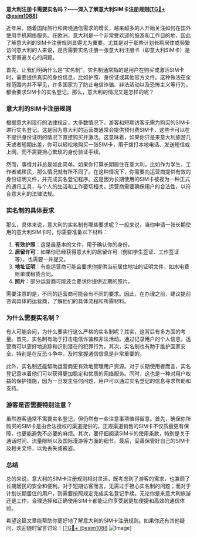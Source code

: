 **意大利注册卡需要实名吗？——深入了解意大利SIM卡注册规则[[TG💪+ @esim1088](https://t.me/s/esim1088)]**

近年来，随着国际旅行和跨境通信需求的增长，越来越多的人开始关注如何在国外使用手机网络服务。在欧洲，意大利是一个非常受欢迎的旅游和工作目的地，因此了解意大利的SIM卡注册规则显得尤为重要。尤其是对于那些计划长期居住或频繁访问意大利的人来说，是否需要实名注册一张意大利注册卡（即意大利SIM卡）是大家普遍关心的问题。

首先，让我们明确什么是“实名制”。实名制通常指的是用户在购买或激活SIM卡时，需要提供真实的身份信息，比如护照、身份证或其他官方文件。这种做法在全球范围内并不罕见，许多国家为了防止电信诈骗、非法活动以及恐怖主义等行为，都会要求SIM卡的实名登记。那么，意大利的情况又是怎样的呢？

### 意大利的SIM卡注册规则

根据意大利现行的法律规定，大多数情况下，游客和短期访客无需为购买的SIM卡进行实名登记。这是因为意大利的运营商通常会提供预付费SIM卡，这些卡可以在不提供身份证明的情况下直接购买并激活。这意味着，如果你只是来意大利旅游几天或者短期出差，你可以轻松地购买一张SIM卡，用于拨打本地电话、发送短信或上网，而不需要担心繁琐的身份验证手续。

然而，事情并非总是如此简单。如果你打算长期居住在意大利，比如作为学生、工作者或移民，那么情况就有所不同了。在这种情况下，你需要向运营商提供有效的身份证明文件，并完成实名登记程序。这是因为长期使用的SIM卡被视为一种正式的通讯工具，与个人的生活和工作密切相关。运营商需要确保用户的合法性，以符合意大利的法律法规。

### 实名制的具体要求

那么，具体来说，意大利的实名制有哪些要求呢？一般来说，当你申请一张长期使用的意大利SIM卡时，你需要准备以下材料：

1. **有效护照**：这是最基本的文件，用于确认你的身份。
2. **居留许可**：如果你已经获得意大利的居留许可（例如学生签证、工作签证等），也需要一并提交。
3. **地址证明**：有些运营商可能会要求你提供当前居住地址的证明文件，如水电费账单或租赁合同。
4. **照片**：部分运营商可能还会要求你提供近期的照片。

需要注意的是，不同的运营商可能会有不同的要求。因此，在办理之前，建议提前咨询具体的运营商，了解他们的具体流程和所需材料。

### 为什么需要实名制？

有人可能会问，为什么要实行这么严格的实名制呢？其实，这背后有多方面的考量。首先，实名制有助于打击电信诈骗和非法活动。通过记录用户的个人信息，运营商可以更好地追踪和识别潜在的犯罪行为。其次，实名制也有助于维护国家安全。特别是在反恐斗争中，及时掌握通信信息是非常重要的。

此外，实名制还能帮助运营商更有效地管理用户资源。对于长期使用者而言，实名登记意味着他们可以获得更加稳定和优质的网络服务。同时，这也是一种对用户权益的保护措施，因为一旦发生任何问题，用户可以通过实名登记的信息寻求帮助和支持。

### 游客是否需要特别注意？

虽然游客通常不需要实名登记，但仍然有一些注意事项值得留意。首先，确保你所购买的SIM卡是由合法授权的渠道提供的。正规渠道销售的SIM卡不仅质量更有保障，也更能避免不必要的麻烦。其次，要仔细阅读SIM卡的使用条款，特别是关于通话时间、流量限制以及国际漫游等方面的细节。最后，妥善保管好自己的SIM卡及相关文件，以免丢失或被盗。

### 总结

总的来说，意大利的SIM卡注册规则相对灵活，既考虑到了游客的需求，也兼顾了长期居民的安全和便利。对于短期访客而言，无需过于担心实名制的问题；而对于计划长期居住的用户，则需要按照规定完成实名登记手续。无论你是来意大利旅游还是工作，合理选择和正确使用SIM卡都能让你享受到更加便捷和高效的通信体验。

希望这篇文章能帮助你更好地了解意大利的SIM卡注册规则。如果你还有其他疑问，欢迎随时留言讨论！[[TG💪+ @esim1088](https://t.me/s/esim1088) ![Image](https://i.postimg.cc/4NQfJmqS/Snipaste-2025-05-13-00-14-12.png)]